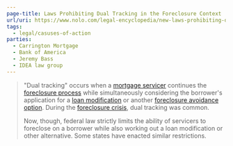```yaml
---
page-title: Laws Prohibiting Dual Tracking in the Foreclosure Context | Nolo
url/uri: https://www.nolo.com/legal-encyclopedia/new-laws-prohibiting-dual-tracking-the-foreclosure-context.html
tags:
  - legal/casuses-of-action
parties:
  - Carrington Mortgage
  - Bank of America
  - Jeremy Bass
  - IDEA law group
---
```


> "Dual tracking" occurs when a [mortgage servicer](https://www.nolo.com/legal-encyclopedia/whats-a-mortgage-servicer.html) continues the [foreclosure process](https://www.nolo.com/legal-encyclopedia/foreclosure-basics-terms-parties-steps-and-defenses.html) while simultaneously considering the borrower's application for a [loan modification](https://www.nolo.com/legal-encyclopedia/do-s-and-don-ts-for-getting-a-loan-modification.html) or another [foreclosure avoidance option](https://www.nolo.com/legal-encyclopedia/free-books/foreclosure-book/chapter4-6.html). During the [foreclosure crisis](https://www.nolo.com/legal-encyclopedia/understanding-the-foreclosure-crisis.html), dual tracking was common.
>
> Now, though, federal law strictly limits the ability of servicers to foreclose on a borrower while also working out a loan modification or other alternative. Some states have enacted similar restrictions.